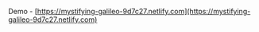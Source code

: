 Demo - [https://mystifying-galileo-9d7c27.netlify.com](https://mystifying-galileo-9d7c27.netlify.com)
